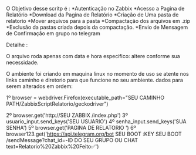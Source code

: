 O Objetivo desse scritp é :
*Autenticação no Zabbix
*Acesso a Pagina de Relatório
*Download da Pagina de Relatório 
*Criação de Uma pasta de relatorio 
*Mover arquivos para a pasta 
*Compactação dos arquivos em .zip 
*Exclusão da pastas criada depois da compactação. 
*Envio de Mensagem de Confirmação em grupo no telegram 

Detalhe :

O arquivo  roda apenas com data e hora especifico: 
altere conforme sua necessidade. 



O ambiente  foi criando em maquina linux 
no momento de uso se atente nos links caminho e diretorio  para que funcione no seu ambiente. 
dados para serem alterados em ordem:

1º
browser = webdriver.Firefox(executable_path="SEU CAMINHO PATH/ZabbixScriptRelatorio/geckodriver")

2º
browser.get('http://SEU ZABBIX /index.php')
3º
usuario_input.send_keys('SEU USUARIO')
4º
senha_input.send_keys('SUA SENHA')
5º
browser.get('PAGINA DE RELATORIO ')
6º
	browser123.get('https://api.telegram.org/bot SEU BOOT :KEY SEU BOOT /sendMessage?chat_id=-ID DO SEU GRUPO OU CHAT text=Relatorio%20Zabbix%20Feito✅')

